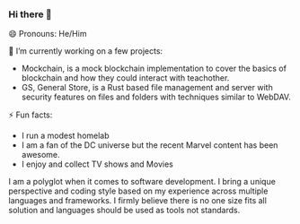 ### Hi there 👋
😄 Pronouns: He/Him

🔭 I’m currently working on a few projects:
- Mockchain, is a mock blockchain implementation to cover the basics of blockchain and how they could interact with teachother.
- GS, General Store, is a Rust based file management and server with security features on files and folders with techniques similar to WebDAV.

⚡ Fun facts:
- I run a modest homelab
- I am a fan of the DC universe but the recent Marvel content has been awesome.
- I enjoy and collect TV shows and Movies

I am a polyglot when it comes to software development. I bring a unique perspective and coding style based on my experience across multiple languages and frameworks. I firmly believe there is no one size fits all solution and languages should be used as tools not standards. 

<!--
**Kenttleton/Kenttleton** is a ✨ _special_ ✨ repository because its `README.md` (this file) appears on your GitHub profile.

Here are some ideas to get you started:

- 🔭 I’m currently working on ...
- 🌱 I’m currently learning ...
- 👯 I’m looking to collaborate on ...
- 🤔 I’m looking for help with ...
- 💬 Ask me about ...
- 📫 How to reach me: ...
- 😄 Pronouns: ...
- ⚡ Fun fact: ...
-->
